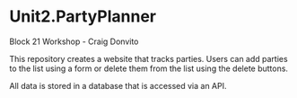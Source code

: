# Unit2.PartyPlanner

Block 21 Workshop - Craig Donvito

This repository creates a website that tracks parties. Users can add parties to the list using a form or delete them from the list using the delete buttons.

All data is stored in a database that is accessed via an API.

